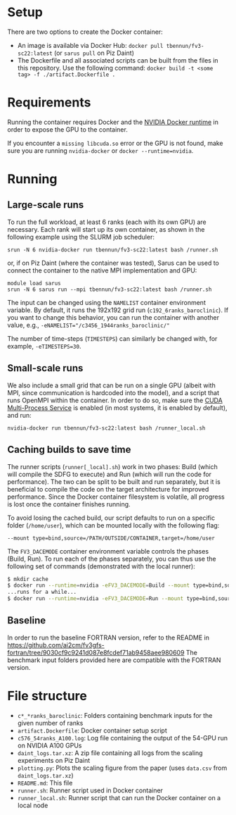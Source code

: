 # Setup

There are two options to create the Docker container:
  * An image is available via Docker Hub: `docker pull tbennun/fv3-sc22:latest` (or `sarus pull` on Piz Daint)
  * The Dockerfile and all associated scripts can be built from the files in this repository. Use the following command: `docker build -t <some tag> -f ./artifact.Dockerfile .`
  
# Requirements

Running the container requires Docker and the [NVIDIA Docker runtime](https://github.com/NVIDIA/nvidia-docker) in order to expose the GPU to the container.

If you encounter a `missing libcuda.so` error or the GPU is not found, make sure you are running `nvidia-docker` or `docker --runtime=nvidia`.

# Running 

## Large-scale runs

To run the full workload, at least 6 ranks (each with its own GPU) are necessary. Each rank will start up its own container, as shown in the following example using the SLURM job scheduler:
```
srun -N 6 nvidia-docker run tbennun/fv3-sc22:latest bash /runner.sh
```

or, if on Piz Daint (where the container was tested), Sarus can be used to connect the container to the native MPI implementation and GPU:
```
module load sarus
srun -N 6 sarus run --mpi tbennun/fv3-sc22:latest bash /runner.sh
```

The input can be changed using the `NAMELIST` container environment variable. By default, it runs the 192x192 grid run (`c192_6ranks_baroclinic`). If you want to change this behavior,
you can run the container with another value, e.g., `-eNAMELIST="/c3456_1944ranks_baroclinic/"`

The number of time-steps (`TIMESTEPS`) can similarly be changed with, for example, `-eTIMESTEPS=30`.

## Small-scale runs

We also include a small grid that can be run on a single GPU (albeit with MPI, since communication is hardcoded into the model), and a script that runs OpenMPI within the container.
In order to do so, make sure the [CUDA Multi-Process Service](https://docs.nvidia.com/deploy/mps/index.html) is enabled (in most systems, it is enabled by default), and run:

```
nvidia-docker run tbennun/fv3-sc22:latest bash /runner_local.sh
```

## Caching builds to save time

The runner scripts (`runner[_local].sh`) work in two phases: Build (which will compile the SDFG to execute) and Run (which will run the code for performance). The two can be split to be built and run separately, but it is beneficial to compile the code on the target architecture for improved performance. Since the Docker container filesystem is volatile, all progress is lost once the container finishes running.

To avoid losing the cached build, our script defaults to run on a specific folder (`/home/user`), which can be mounted locally with the following flag:
```
--mount type=bind,source=/PATH/OUTSIDE/CONTAINER,target=/home/user
```

The `FV3_DACEMODE` container environment variable controls the phases (Build, Run).
To run each of the phases separately, you can thus use the following set of commands (demonstrated with the local runner):

```sh
$ mkdir cache
$ docker run --runtime=nvidia -eFV3_DACEMODE=Build --mount type=bind,source=/path/to/cache,target=/home/user tbennun/fv3-sc22:latest bash /runner_local.sh
...runs for a while...
$ docker run --runtime=nvidia -eFV3_DACEMODE=Run --mount type=bind,source=/path/to/cache,target=/home/user tbennun/fv3-sc22:latest bash /runner_local.sh
```


## Baseline

In order to run the baseline FORTRAN version, refer to the README in https://github.com/ai2cm/fv3gfs-fortran/tree/9030cf9c9241d087e8fcdef71ab9458aee980609
The benchmark input folders provided here are compatible with the FORTRAN version.


# File structure

* `c*_*ranks_baroclinic`: Folders containing benchmark inputs for the given number of ranks
* `artifact.Dockerfile`: Docker container setup script
* `c576_54ranks_A100.log`: Log file containing the output of the 54-GPU run on NVIDIA A100 GPUs
* `daint_logs.tar.xz`: A zip file containing all logs from the scaling experiments on Piz Daint
* `plotting.py`: Plots the scaling figure from the paper (uses `data.csv` from `daint_logs.tar.xz`)
* `README.md`: This file
* `runner.sh`: Runner script used in Docker container
* `runner_local.sh`: Runner script that can run the Docker container on a local node

